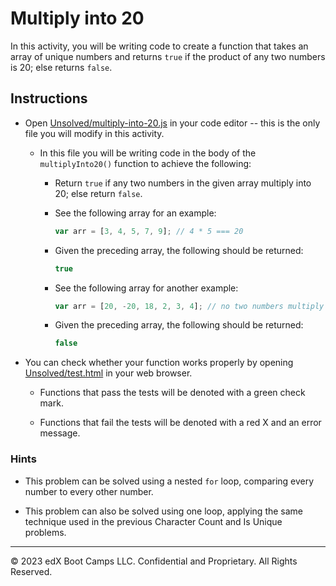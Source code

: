 # Multiply into 20

In this activity, you will be writing code to create a function that takes an array of unique numbers and returns `true` if the product of any two numbers is 20; else returns `false`.

## Instructions

* Open [Unsolved/multiply-into-20.js](Unsolved/multiply-into-20.js) in your code editor -- this is the only file you will modify in this activity.

  * In this file you will be writing code in the body of the `multiplyInto20()` function to achieve the following:

    * Return `true` if any two numbers in the given array multiply into 20; else return `false`.

    * See the following array for an example:

      ```js
      var arr = [3, 4, 5, 7, 9]; // 4 * 5 === 20
      ```

    * Given the preceding array, the following should be returned:

      ```js
      true
      ```

    * See the following array for another example:

      ```js
      var arr = [20, -20, 18, 2, 3, 4]; // no two numbers multiply into 20
      ```

    * Given the preceding array, the following should be returned:

      ```js
      false
      ```

* You can check whether your function works properly by opening [Unsolved/test.html](Unsolved/test.html) in your web browser.

  * Functions that pass the tests will be denoted with a green check mark.

  * Functions that fail the tests will be denoted with a red X and an error message.

### Hints

* This problem can be solved using a nested `for` loop, comparing every number to every other number.

* This problem can also be solved using one loop, applying the same technique used in the previous Character Count and Is Unique problems.

---
© 2023 edX Boot Camps LLC. Confidential and Proprietary. All Rights Reserved.
